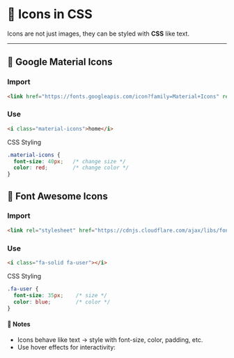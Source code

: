 # 🎨 Icons in CSS

Icons are not just images, they can be styled with **CSS** like text.  

---

## 🔹 Google Material Icons

### Import
```html
<link href="https://fonts.googleapis.com/icon?family=Material+Icons" rel="stylesheet">
```
### Use
```html
<i class="material-icons">home</i>
```
CSS Styling
```css
.material-icons {
  font-size: 40px;   /* change size */
  color: red;        /* change color */
}
```
## 🔹 Font Awesome Icons

### Import
```html
<link rel="stylesheet" href="https://cdnjs.cloudflare.com/ajax/libs/font-awesome/6.4.0/css/all.min.css">
```
### Use
```html
<i class="fa-solid fa-user"></i>
```
CSS Styling
```css
.fa-user {
  font-size: 35px;    /* size */
  color: blue;        /* color */
}
```
#### 📝 Notes
- Icons behave like text → style with font-size, color, padding, etc.
- Use hover effects for interactivity:
